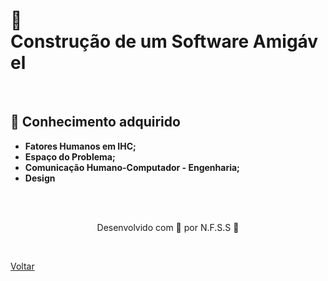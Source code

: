 <h1>📱 Construção de um Software Amigável</h1>

<br>

<h2> 🧠 Conhecimento adquirido </h2>

- **Fatores Humanos em IHC;**
- **Espaço do Problema;**
- **Comunicação Humano-Computador - Engenharia;**
- **Design**



<br><br>

<p align="center"> Desenvolvido com 💜 por N.F.S.S 👋 <p>

<br>

<a href="./README.md">Voltar</a>